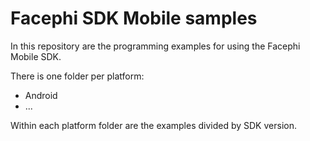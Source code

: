 # Facephi SDK Mobile samples

In this repository are the programming examples for using the Facephi Mobile SDK.

There is one folder per platform:

- Android
- ...

Within each platform folder are the examples divided by SDK version.